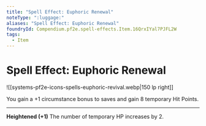 ```yaml
---
title: "Spell Effect: Euphoric Renewal"
noteType: ":luggage:"
aliases: "Spell Effect: Euphoric Renewal"
foundryId: Compendium.pf2e.spell-effects.Item.16QrxIYal7PJFL2W
tags:
  - Item
---
```


# Spell Effect: Euphoric Renewal
![[systems-pf2e-icons-spells-euphoric-revival.webp|150 lp right]]

You gain a +1 circumstance bonus to saves and gain 8 temporary Hit Points.

* * *

**Heightened (+1)** The number of temporary HP increases by 2.
